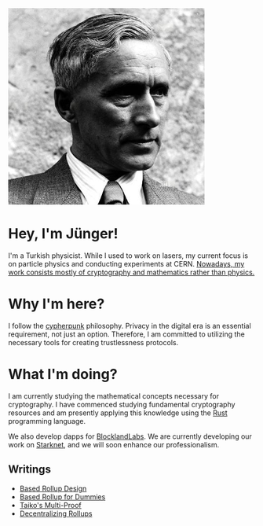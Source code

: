 <img src="junger.jpeg" alt="junger">

# Hey, I'm Jünger!

I'm a Turkish physicist. While I used to work on lasers, my current focus is on particle physics and conducting experiments at CERN.
<ins>Nowadays, my work consists mostly of cryptography and mathematics rather than physics.</ins>


# Why I'm here?

I follow the [cypherpunk](https://nakamotoinstitute.org/static/docs/cypherpunk-manifesto.txt) philosophy. Privacy in the digital era is an essential requirement, not just an option. Therefore, I am committed to utilizing the necessary tools for creating trustlessness protocols.


# What I'm doing?

I am currently studying the mathematical concepts necessary for cryptography. I have commenced studying fundamental cryptography resources and am presently applying this knowledge using the <ins>Rust</ins> programming language.

We also develop dapps for <ins>BlocklandLabs</ins>. We are currently developing our work on <ins>Starknet</ins>, and we will soon enhance our professionalism.


## Writings

- [Based Rollup Design]([https://twitter.com/Junger0x](https://x.com/Junger0x/status/1732065787936923764/))
- [Based Rollup for Dummies](https://x.com/Junger0x/status/1755953071417434343/)
- [Taiko's Multi-Proof](https://x.com/Junger0x/status/1745772573424513220)
- [Decentralizing Rollups](https://0xjunger.substack.com/p/decentralizing-rollups)

